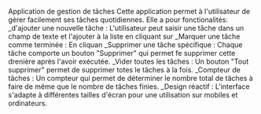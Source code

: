 Application de gestion de tâches
Cette application permet à l'utilisateur de gérer facilement ses tâches quotidiennes.
Elle a pour fonctionalités:
_d'ajouter une nouvelle tâche : L'utilisateur peut saisir une tâche dans un champ de texte et l'ajouter à la liste en cliquant sur
_Marquer une tâche comme terminée : En cliquan
_Supprimer une tâche spécifique : Chaque tâche comporte un bouton "Supprimer" qui permet fe supprimer cette drenière après l'avoir exécutée.
_Vider toutes les tâches : Un bouton "Tout supprimer" permet de supprimer totes le tâches à la fois.
_Compteur de tâches : Un compteur qui permet de déterminer le nombre total de tâches à faire de même que le nombre de tâches finies. 
_Design réactif : L'interface s'adapte à différentes tailles d'écran pour une utilisation sur mobiles et ordinateurs.
